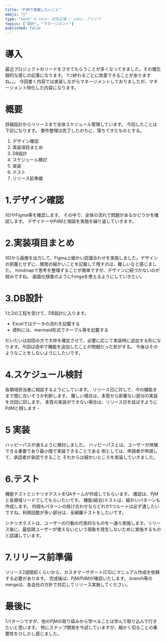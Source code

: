 ```yaml
---
title: "PJMで意識したいこと"
emoji: "🎉"
type: "tech" # tech: 技術記事 / idea: アイデア
topics: ["設計", "マネージメント"]
published: false
---
```


# 導入
最近プロジェクトのリードをさせてもらうことが多くなってきました。その備忘録的な感じの記事になります。
1つ終わるごとに改善できることがありますね。。。
今回書く内容では実装しながらマネージメントしておりましたが、マネージメント特化した内容になります。

# 概要
詳細設計からリリースまで全体スケジュール管理しています。
今回したことは下記になります。
要件整理は完了したのちに、落ちてきたものとする。

1. デザイン確認
2. 実装項目まとめ
3. DB設計
4. スケジュール検討
5. 実装
6. テスト
7. リリース前準備

# 1.デザイン確認
XDやFigma等を確認します。
その中で、全体の流れで問題があるかどうかを確認します。
デザイナーやPdMと相談を実施を繰り返していきます。

# 2.実装項目まとめ
XDから画像を出力して、Figma上細かい認識合わせを実施しました。デザインの邪魔とせずに、開発の細かいことを記載して残すのは、難しいなと感じました。
mindmapで思考を整理することが簡単ですが、デザインに紐づかないのが弱みですね。
画面仕様書のようにFimgaを使えるようにしていきたい。

# 3.DB設計
1と2の工程を受けて、DB設計に入ります。

* Excelではデータの流れを記載する
* 資料には、mermaid形式でテーブル等を記載する

だいたいは初回の方で大枠を確定させて、必要に応じて実装時に追加する形になります。今回は途中で機能を追加したことが問題だった気がする。
今後はそのようなことをしないようにしたいです。

# 4.スケジュール検討

各領域担当者に相談するようにしています。
リリース日に対して、今の機能ままで間に合いそうか判断します。
難しい場合は、本質から影響ない部分の実装を次回に回します。
本質の実装ができない場合は、リリース日を延ばすようにPdMと相します・

# 5 実装
ハッピーパスが通るように検討しました。
ハッピーパスとは、ユーザーが体験できる重要であり最小限で実装できることである
例としては、申請者が申請して、承認者が承認できること
それからは細かいところを実装していきました。

# 6.テスト
機能テストとシナリオテストをQAチームが作成してもらいます。
確認は、PjMと各領域リードでしてもらいたいです。
機能(結合)テストは、細かいパターンも作成します。
何個もパターンの掛け合わせならどれか1つルートは必ず通したいですね。利用回数が多い部分は、全網羅テストをしたいです。

シナリオテストは、ユーザーの行動の代表的なものを一通り実施します。リリース後に、最低限ユーザーが使えないという現象を発生しないために実施するものと認識しています。


# 7.リリース前準備
リリース2週間前くらいから、カスタマーサポート(CS)にマニュアル作成を依頼する必要があります。
完成後は、PjM/PdMが確認いたします。
branch等のmergeは、各会社の方針で対応してリリース実施してください。

# 最後に
1パターンですが、他のPjMの取り組みから学べることは学んで取り込んで行きたいと思います。
特にステップ開発を今試していますが、細かく切ることの重要性をひしひし感じました。